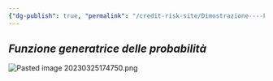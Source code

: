 ```yaml
---
{"dg-publish": true, "permalink": "/credit-risk-site/Dimostrazione----Funzione-di-probabilità-e-fgp-di-una-Gamma-Poisson/"}
---
```






## *Funzione generatrice delle probabilità*
![Pasted image 20230325174750.png](/img/user/Credit%20Risk%20_site/allegati/Pasted%20image%2020230325174750.png)
<style> .container {font-family: sans-serif; text-align: center;} .button-wrapper button {z-index: 1;height: 40px; width: 100px; margin: 10px;padding: 5px;} .excalidraw .App-menu_top .buttonList { display: flex;} .excalidraw-wrapper { height: 800px; margin: 50px; position: relative;} :root[dir="ltr"] .excalidraw .layer-ui__wrapper .zen-mode-transition.App-menu_bottom--transition-left {transform: none;} </style><script src="https://cdn.jsdelivr.net/npm/react@17/umd/react.production.min.js"></script><script src="https://cdn.jsdelivr.net/npm/react-dom@17/umd/react-dom.production.min.js"></script><script type="text/javascript" src="https://cdn.jsdelivr.net/npm/@excalidraw/excalidraw@0/dist/excalidraw.production.min.js"></script><div id="Miscuglio_Gamma-Poisson_2023-06-01_1315.15.excalidraw.md1"></div><script>(function(){const InitialData={"type":"excalidraw","version":2,"source":"https://excalidraw.com","elements":[{"type":"image","version":30,"versionNonce":1499477326,"isDeleted":false,"id":"WXVa3gnnyhHaRM9owdKfZ","fillStyle":"hachure","strokeWidth":1,"strokeStyle":"solid","roughness":1,"opacity":100,"angle":0,"x":-157.66425416085838,"y":-190.96644123906668,"strokeColor":"transparent","backgroundColor":"transparent","width":499.641572896912,"height":329.3289671790081,"seed":901892110,"groupIds":[],"roundness":null,"boundElements":[],"updated":1685633240704,"link":null,"locked":false,"status":"pending","fileId":"43bb1dca7f7c09e60dbef14eb59152d440d81d6b","scale":[1,1]},{"id":"ein7poff","type":"text","x":75.26205613878034,"y":-139.97434720983821,"width":149.43212890624994,"height":12.926654749675599,"angle":0,"strokeColor":"#364fc7","backgroundColor":"transparent","fillStyle":"hachure","strokeWidth":1,"strokeStyle":"solid","roughness":1,"opacity":100,"groupIds":[],"roundness":null,"seed":945495314,"version":157,"versionNonce":333647506,"isDeleted":false,"boundElements":null,"updated":1685633240704,"link":null,"locked":false,"text":"Scrivo la definizione della fgp","rawText":"Scrivo la definizione della fgp","fontSize":10.341323799740481,"fontFamily":1,"textAlign":"left","verticalAlign":"top","baseline":9.926654749675599,"containerId":null,"originalText":"Scrivo la definizione della fgp"},{"type":"text","version":212,"versionNonce":1518885774,"isDeleted":false,"id":"8YaFSXFm","fillStyle":"hachure","strokeWidth":1,"strokeStyle":"solid","roughness":1,"opacity":100,"angle":0,"x":185.85482957628042,"y":-103.50183948810485,"strokeColor":"#d9480f","backgroundColor":"transparent","width":113,"height":13,"seed":271591698,"groupIds":[],"roundness":null,"boundElements":null,"updated":1685633240704,"link":null,"locked":false,"fontSize":10.341323799740481,"fontFamily":1,"text":"Esplicito la funzione g","rawText":"Esplicito la funzione g","baseline":10,"textAlign":"left","verticalAlign":"top","containerId":null,"originalText":"Esplicito la funzione g"},{"type":"text","version":301,"versionNonce":895970386,"isDeleted":false,"id":"kUSl2ps8","fillStyle":"hachure","strokeWidth":0.5,"strokeStyle":"solid","roughness":1,"opacity":100,"angle":0,"x":155.07509189181857,"y":-72.51496949716459,"strokeColor":"#c92a2a","backgroundColor":"transparent","width":130,"height":26,"seed":975108814,"groupIds":[],"roundness":null,"boundElements":null,"updated":1685633240704,"link":null,"locked":false,"fontSize":10.341323799740481,"fontFamily":1,"text":"Porto fuori tutto ciò che\nnon dipende da Theta","rawText":"Porto fuori tutto ciò che\nnon dipende da Theta","baseline":23,"textAlign":"left","verticalAlign":"top","containerId":null,"originalText":"Porto fuori tutto ciò che\nnon dipende da Theta"},{"id":"7DxkE-jylKQOLtkSa5AYy","type":"freedraw","x":128.36123974952136,"y":-56.52870673221874,"width":63.50468868145484,"height":23.043132015968197,"angle":0,"strokeColor":"#e67700","backgroundColor":"transparent","fillStyle":"hachure","strokeWidth":0.5,"strokeStyle":"solid","roughness":1,"opacity":100,"groupIds":[],"roundness":null,"seed":1775587342,"version":193,"versionNonce":1675143122,"isDeleted":false,"boundElements":null,"updated":1685633257106,"link":null,"locked":false,"points":[[0,0],[0.18145440227687004,-0.3628860583057474],[0.5443328784999437,-1.4515366511403158],[0.9072113547230458,-2.9030733022806317],[1.0886657569999159,-3.6288378368094527],[1.2701049951114385,-3.9917238951152],[1.4515442332229895,-4.898935249838232],[1.4515442332229895,-5.443260546255516],[1.8144227094460632,-5.806146604561263],[1.8144227094460632,-6.3504719009785475],[1.8144227094460632,-6.894797197395832],[1.8144227094460632,-7.439122493813116],[1.8144227094460632,-7.802008552118863],[1.8144227094460632,-7.9834477902304],[1.8144227094460632,-8.346333848536148],[1.8144227094460632,-8.709219906841895],[1.8144227094460632,-9.072098383064983],[1.8144227094460632,-9.434984441370716],[1.8144227094460632,-9.797870499676463],[1.8144227094460632,-10.342195796093748],[1.8144227094460632,-10.523635034205299],[1.8144227094460632,-10.886521092511032],[1.8144227094460632,-11.430846388928316],[1.8144227094460632,-11.793732447234063],[1.8144227094460632,-12.700943801957095],[1.8144227094460632,-13.24526909837438],[1.8144227094460632,-13.9710336329032],[1.8144227094460632,-14.333912109126288],[1.8144227094460632,-14.515358929320499],[1.8144227094460632,-14.696805749514695],[1.8144227094460632,-14.878244987626246],[1.6329834713345406,-15.422570284043516],[1.2701049951114385,-15.604009522155067],[0.7257721166114948,-15.785456342349264],[-0.5443177143346247,-16.14833481857235],[-2.7216189000037616,-16.5112208768781],[-5.26181372606132,-17.055546173295383],[-6.713342795118962,-17.23699299348958],[-6.894782033230513,-17.41843223160113],[-7.076236435507354,-17.41843223160113],[-7.9834477902304,-17.41843223160113],[-8.890643980788099,-17.41843223160113],[-11.249399568734106,-17.055546173295383],[-12.519489399680225,-17.055546173295383],[-14.152472871014737,-16.874106935183832],[-15.241123463849306,-16.874106935183832],[-15.604001940072408,-16.874106935183832],[-15.9668955804608,-16.874106935183832],[-16.14833481857235,-16.874106935183832],[-17.418424649518442,-16.69266769707231],[-20.684376428022176,-16.5112208768781],[-25.22043320163732,-16.5112208768781],[-30.48224692769864,-16.329781638766562],[-34.65541006092539,-16.329781638766562],[-35.01830370131378,-16.329781638766562],[-35.38116701337154,-16.329781638766562],[-36.469832770371454,-15.966895580460815],[-37.921377003594415,-15.785456342349264],[-40.09867818926355,-15.24112346384932],[-44.2718413224903,-14.878244987626246],[-44.453265396436535,-14.878244987626246],[-45.54193115343642,-14.515358929320499],[-46.993475386659384,-14.333912109126288],[-48.2635652176055,-13.9710336329032],[-49.17077657232855,-13.789594394791678],[-49.715094286663174,-13.426700754403257],[-50.077987927051566,-13.426700754403257],[-50.80374487949774,-13.063822278180183],[-52.2552891127207,-12.338057743651348],[-53.525363779501504,-11.612285627039867],[-54.79546877461294,-11.24940715081678],[-55.33978648894757,-11.067960330622583],[-56.06557376972438,-10.886521092511032],[-56.246997843670584,-10.705081854399495],[-56.79133072217053,-10.342195796093748],[-56.9727851244474,-10.160748975899551],[-57.51710283878202,-9.979309737788],[-57.698542076893574,-9.797870499676463],[-57.879996479170444,-9.797870499676463],[-58.60575343161659,-9.25354520325918],[-59.150086310116535,-8.890659144953432],[-59.331525548228086,-8.709219906841895],[-59.69440402445116,-8.527773086647684],[-59.87584326256271,-8.164887028341951],[-60.420176141062655,-7.802008552118863],[-60.9645090195626,-7.076236435507369],[-61.14594825767415,-7.076236435507369],[-61.3273874957857,-6.531911139090084],[-61.3273874957857,-5.9875858426728],[-61.3273874957857,-5.624699784367053],[-61.50882673389722,-5.443260546255516],[-61.690265972008774,-5.261821308143979],[-61.690265972008774,-5.0803744879497685],[-61.690265972008774,-4.536049191532484],[-61.690265972008774,-4.3546099534209475],[-61.690265972008774,-3.9917238951152],[-61.690265972008774,-3.8102846570036633],[-61.50882673389722,-3.8102846570036633],[-61.3273874957857,-3.6288378368094527],[-61.14594825767415,-3.447398598697916],[-60.78305461728573,-3.447398598697916],[-60.420176141062655,-2.9030733022806317],[-59.87584326256271,-2.721634064169095],[-59.69440402445116,-2.5401872439748843],[-59.51296478633964,-2.3587480058633474],[-59.51296478633964,-1.9958619475576],[-59.150086310116535,-1.6329758892518527],[-59.150086310116535,-1.0886505928345684],[-58.96863190783969,-1.0886505928345684],[-58.78719266972814,-0.5443252964172842],[-58.60575343161659,-0.18143923811153684],[-58.60575343161659,0],[-58.42431419350507,0.18143923811153684],[-58.42431419350507,0.3628860583057474],[-58.06142055311665,0.5443252964172842],[-57.879996479170444,0.7257645345288211],[-57.51710283878202,0.7257645345288211],[-56.428452245947454,1.6329758892518527],[-55.88413453161283,1.8144227094460632],[-54.61402953650139,2.7216264820864353],[-54.06971182216677,2.9030733022806317],[-53.34393970555527,3.2659517785037195],[-51.89241063649763,3.8102846570036633],[-51.166638519886135,3.9917238951152],[-50.62230564138619,4.173163133226751],[-50.077987927051566,4.173163133226751],[-48.2635652176055,4.3546099534209475],[-47.53779310099401,4.3546099534209475],[-47.174899460605616,4.3546099534209475],[-46.44914250815944,4.3546099534209475],[-45.723370391547945,4.3546099534209475],[-44.9976134391018,4.536049191532484],[-43.90896284626723,4.536049191532484],[-43.183190729655735,4.717488429644035],[-42.63885785115579,4.717488429644035],[-42.27597937493272,4.717488429644035],[-40.82443514170973,4.717488429644035],[-38.64713395604059,4.898935249838232],[-35.74406065375996,5.26181372606132],[-32.65954811336778,5.624699784367067],[-32.478108875256225,5.624699784367067],[-32.2966696371447,5.624699784367067],[-31.570897520533208,5.624699784367067],[-30.48224692769864,5.624699784367067],[-29.21215709675252,5.624699784367067],[-26.49052303258344,5.624699784367067],[-24.857539561248927,5.624699784367067],[-24.313221846914303,5.624699784367067],[-23.406010492191257,5.624699784367067],[-22.49879913746824,5.624699784367067],[-22.135920661245137,5.624699784367067],[-21.954481423133615,5.624699784367067],[-21.773027020856745,5.443260546255516],[-19.77716507329913,5.443260546255516],[-18.869953718576113,5.443260546255516],[-17.781303125741545,5.443260546255516],[-16.329774056683874,5.443260546255516],[-15.059684225737783,5.443260546255516],[-14.878229823460913,5.443260546255516],[-14.333912109126288,5.443260546255516],[-13.063822278180169,5.443260546255516],[-11.9751716853456,5.443260546255516],[-10.342188214011088,5.443260546255516],[-9.434976859288042,5.443260546255516],[-9.25353762117652,5.443260546255516],[-9.072098383064969,5.443260546255516],[-8.709204742676548,5.0803744879497685],[-8.346326266453474,4.717488429644035],[-7.80199338795353,4.3546099534209475],[-7.620554149841979,4.3546099534209475],[-7.257675673618905,4.3546099534209475],[-6.894782033230513,4.173163133226751],[-6.531903557007411,3.9917238951152],[-5.987585842672786,3.9917238951152],[-5.806131440395916,3.9917238951152],[-5.624692202284393,3.9917238951152],[-4.173163133226723,3.6288378368094527],[-3.628830254726779,3.6288378368094527],[-3.2659517785037053,3.6288378368094527],[-3.0845125403921543,3.447398598697916],[-2.9030581381152842,3.2659517785037195],[-2.7216189000037616,3.0845125403921685],[-2.5401796618922106,2.9030733022806317],[-2.177301185669137,2.7216264820864353],[-1.9958619475575858,2.5401872439748843],[-1.4515290690576421,2.3587480058633474],[-1.270089830946091,1.8144227094460632],[-0.7257569524461474,1.6329758892518527],[-0.5443177143346247,1.6329758892518527],[0,0]],"pressures":[],"simulatePressure":true,"lastCommittedPoint":[-0.5443177143346247,1.6329758892518527]},{"id":"arcA35eiz6sSMM-5666lC","type":"freedraw","x":37.45405534388732,"y":-10.17462945542826,"width":0.0001,"height":0.0001,"angle":0,"strokeColor":"#e67700","backgroundColor":"transparent","fillStyle":"hachure","strokeWidth":0.5,"strokeStyle":"solid","roughness":1,"opacity":100,"groupIds":[],"roundness":null,"seed":1631843918,"version":3,"versionNonce":306969742,"isDeleted":false,"boundElements":null,"updated":1685633260880,"link":null,"locked":false,"points":[[0,0],[0.0001,0.0001]],"pressures":[],"simulatePressure":true,"lastCommittedPoint":[0.0001,0.0001]},{"id":"a6CzCIFW","type":"text","x":37.45405534388732,"y":-43.02448430196547,"width":77.82369859408097,"height":10.690068488197934,"angle":0,"strokeColor":"#e67700","backgroundColor":"transparent","fillStyle":"hachure","strokeWidth":0.5,"strokeStyle":"solid","roughness":1,"opacity":100,"groupIds":[],"roundness":null,"seed":99244882,"version":106,"versionNonce":1655845966,"isDeleted":false,"boundElements":null,"updated":1685633280521,"link":null,"locked":false,"text":"Cambio di variabile","rawText":"Cambio di variabile","fontSize":8.552054790558351,"fontFamily":1,"textAlign":"left","verticalAlign":"top","baseline":7.690068488197934,"containerId":null,"originalText":"Cambio di variabile"},{"id":"9_lzk3xyz-LJebXzXZ5PF","type":"freedraw","x":69.5819888644748,"y":-66.80427274694759,"width":64.91526285807294,"height":32.86336263020834,"angle":0,"strokeColor":"#c92a2a","backgroundColor":"transparent","fillStyle":"hachure","strokeWidth":0.5,"strokeStyle":"solid","roughness":1,"opacity":100,"groupIds":[],"roundness":null,"seed":1326434770,"version":151,"versionNonce":1213315534,"isDeleted":true,"boundElements":null,"updated":1685633240704,"link":null,"locked":false,"points":[[0,0],[0,0.405731201171875],[0,2.028605143229157],[0,2.8400505913628535],[0,3.6514960394965215],[0,4.057210286458343],[0,4.462941487630218],[0,4.868655734592011],[0,5.274369981553832],[0,6.0858154296875],[0.4057142469617929,7.302975124782989],[0.4057142469617929,7.708689371744782],[0.8114284939236427,8.520151774088532],[0.8114284939236427,9.331580268012146],[0.8114284939236427,9.737294514973968],[1.6228569878472285,11.360185411241332],[2.0286051432291856,11.765899658203125],[3.2457817925347285,12.983059353298614],[3.651462131076414,13.794504801432282],[4.462924533420164,14.605933295355896],[4.868638780381957,15.011664496527771],[5.274386935763914,15.417378743489593],[5.680067274305543,15.823109944661468],[6.085781521267393,16.634538438585082],[6.491529676649293,16.634538438585082],[7.7086724175347285,17.040269639756957],[8.925849066840271,17.85169813368057],[11.360202365451414,18.66314358181424],[13.794487847222229,19.88030327690973],[15.417378743489621,19.88030327690973],[16.228807237413207,20.286034478081604],[17.040235731336793,20.286034478081604],[17.44598388671875,20.286034478081604],[19.06884087456598,19.88030327690973],[21.908908420138914,19.474589029947907],[24.343227810329893,19.068857828776032],[25.96608479817712,19.068857828776032],[27.183261447482664,18.66314358181424],[27.58900960286462,18.66314358181424],[28.400404188368043,18.66314358181424],[30.834757486979186,17.85169813368057],[34.08050537109375,17.85169813368057],[36.51482476128473,17.44598388671875],[38.13771565755212,17.44598388671875],[38.543429904513914,17.44598388671875],[38.94914415147571,17.44598388671875],[39.76060655381946,17.44598388671875],[41.78917778862848,17.44598388671875],[44.22353108723962,17.44598388671875],[45.84638807508679,17.44598388671875],[47.87499321831598,17.44598388671875],[49.49788411458337,17.44598388671875],[50.30931260850696,17.44598388671875],[50.71502685546875,17.44598388671875],[53.14938015407989,17.040269639756957],[53.555094401041686,16.634538438585082],[54.36652289496527,16.634538438585082],[55.58369954427087,16.22882419162326],[55.989413791232664,16.22882419162326],[55.989413791232664,15.823109944661468],[56.39512803819446,15.823109944661468],[57.20655653211804,15.417378743489593],[57.20655653211804,15.011664496527771],[57.6123046875,15.011664496527771],[58.42373318142364,13.794504801432282],[59.23516167534723,13.794504801432282],[60.04662407769098,13.388773600260407],[60.45233832465277,13.388773600260407],[62.075229220920164,12.983059353298614],[62.48094346788196,12.577345106336821],[62.88665771484375,12.171613905164946],[62.88665771484375,11.360185411241332],[63.29237196180554,10.548756917317718],[63.29237196180554,10.14300876193576],[63.29237196180554,9.737294514973968],[63.69808620876739,9.331580268012146],[63.69808620876739,8.520151774088532],[63.69808620876739,8.114420572916657],[64.10380045572919,7.302975124782989],[64.10380045572919,6.897260877821196],[64.10380045572919,5.680084228515625],[64.10380045572919,5.274369981553832],[64.10380045572919,4.868655734592011],[64.50954861111114,4.057210286458343],[64.50954861111114,3.6514960394965215],[64.50954861111114,2.8400505913628535],[64.91526285807294,2.8400505913628535],[64.91526285807294,2.434336344401032],[64.91526285807294,1.6228908962673643],[64.91526285807294,1.2171596950954893],[64.91526285807294,0.405731201171875],[64.91526285807294,-0.4057142469617929],[64.91526285807294,-1.2171596950954893],[64.91526285807294,-1.6228569878472285],[64.91526285807294,-2.4343193901909785],[64.91526285807294,-3.2457648383246465],[64.91526285807294,-3.6514621310763857],[64.91526285807294,-4.057193332248261],[64.91526285807294,-4.462924533420136],[64.91526285807294,-4.868638780381929],[64.91526285807294,-5.680067274305557],[64.50954861111114,-6.491512722439239],[64.10380045572919,-6.897243923611114],[62.48094346788196,-7.708672417534714],[58.829447428385436,-10.14300876193576],[55.177951388888914,-10.954437255859375],[52.743631998697936,-11.76586574978299],[51.12077501085071,-12.57732815212674],[50.71502685546875,-12.57732815212674],[49.49788411458337,-12.57732815212674],[48.28070746527777,-12.57732815212674],[43.00635443793402,-12.57732815212674],[40.97774929470489,-12.171613905164932],[35.29768202039929,-12.171613905164932],[31.24047173394098,-12.171613905164932],[30.42900933159723,-12.171613905164932],[29.61761474609375,-12.171613905164932],[28.80615234375,-12.171613905164932],[27.99468994140625,-11.76586574978299],[27.58900960286462,-11.36016845703125],[25.15465630425348,-10.954437255859375],[21.908908420138914,-10.548723008897568],[18.663126627604186,-9.331563313802079],[17.040235731336793,-8.925849066840271],[15.823092990451414,-8.925849066840271],[14.605916341145871,-8.520117865668396],[14.200202094184021,-8.520117865668396],[12.983059353298643,-8.11440361870659],[10.954454210069457,-7.708672417534714],[9.737277560763914,-6.897243923611114],[9.331597222222229,-6.491512722439239],[8.925849066840271,-6.085798475477432],[8.520134819878479,-6.085798475477432],[7.302992078993043,-5.680067274305557],[6.491529676649293,-5.27435302734375],[5.274386935763914,-4.868638780381929],[4.868638780381957,-4.462924533420136],[4.462924533420164,-3.6514621310763857],[4.057210286458314,-3.6514621310763857],[3.651462131076414,-3.2457648383246465],[2.8400336371527715,-3.2457648383246465],[2.4343193901909785,-3.2457648383246465],[2.0286051432291856,-2.8400336371527715],[1.6228569878472285,-2.4343193901909785],[1.217176649305543,-2.0285881890191035],[0.4057142469617929,-1.6228569878472285],[0,0]],"pressures":[],"simulatePressure":true,"lastCommittedPoint":[0.4057142469617929,-1.6228569878472285]},{"id":"MOV_GgIHElp-sVcxDCXSW","type":"freedraw","x":126.36537780196377,"y":-52.355543598991986,"width":5.987585842672786,"height":14.878244987626246,"angle":0,"strokeColor":"#c92a2a","backgroundColor":"transparent","fillStyle":"hachure","strokeWidth":0.5,"strokeStyle":"solid","roughness":1,"opacity":100,"groupIds":[],"roundness":null,"seed":1719681618,"version":46,"versionNonce":1780093458,"isDeleted":true,"boundElements":null,"updated":1685633240704,"link":null,"locked":false,"points":[[0,0],[0,-0.3628784762230879],[0.36289364038839267,-0.9072113547230316],[0.36289364038839267,-1.4515366511403158],[0.7257721166114948,-1.9958619475576143],[0.7257721166114948,-2.177301185669151],[0.7257721166114948,-2.7216264820864353],[0.9072113547230174,-3.0845125403921827],[0.9072113547230174,-3.44739859869793],[1.0886657569998874,-3.9917238951152143],[1.0886657569998874,-4.354602371338288],[1.0886657569998874,-4.717488429644035],[1.0886657569998874,-4.898935249838246],[1.0886657569998874,-5.080374487949783],[1.0886657569998874,-5.44326054625553],[1.0886657569998874,-5.806139022478604],[1.2701049951114385,-5.987585842672814],[1.2701049951114385,-6.169025080784351],[1.4515442332229611,-6.350464318895888],[1.6329834713345122,-6.713350377201635],[1.6329834713345122,-6.894797197395846],[1.8144227094460632,-7.076236435507383],[1.9958619475575858,-7.25767567361892],[2.177316349834456,-7.620561731924667],[2.177316349834456,-7.983447790230414],[2.5401948260575296,-8.346326266453488],[2.5401948260575296,-8.527773086647699],[3.0845277045575017,-8.890659144953446],[3.0845277045575017,-9.43498444137073],[3.2659669426690243,-9.616423679482267],[3.6288454188921264,-9.797862917593804],[3.9917238951152,-10.523635034205299],[4.17317829739207,-11.067960330622583],[4.536056773615144,-11.612285627039867],[4.536056773615144,-11.793724865151418],[4.8989352498382175,-12.338050161568702],[5.261828890226639,-12.700936219874436],[5.443268128338161,-12.882383040068646],[5.624707366449712,-13.608147574597467],[5.624707366449712,-13.971033632903215],[5.806146604561263,-14.152472871014751],[5.987585842672786,-14.515358929320499],[5.987585842672786,-14.878244987626246],[5.987585842672786,-14.878244987626246]],"pressures":[],"simulatePressure":true,"lastCommittedPoint":[5.987585842672786,-14.878244987626246]}],"appState":{"theme":"light","viewBackgroundColor":"#ffffff","currentItemStrokeColor":"#e67700","currentItemBackgroundColor":"transparent","currentItemFillStyle":"hachure","currentItemStrokeWidth":0.5,"currentItemStrokeStyle":"solid","currentItemRoughness":1,"currentItemOpacity":100,"currentItemFontFamily":1,"currentItemFontSize":20,"currentItemTextAlign":"left","currentItemStartArrowhead":null,"currentItemEndArrowhead":"arrow","scrollX":220.38295032933576,"scrollY":140.69304767422267,"zoom":{"value":2.29654298314639},"currentItemRoundness":"round","gridSize":null,"colorPalette":{}},"files":{}};InitialData.scrollToContent=true;App=()=>{const e=React.useRef(null),t=React.useRef(null),[n,i]=React.useState({width:void 0,height:void 0});return React.useEffect(()=>{i({width:t.current.getBoundingClientRect().width,height:t.current.getBoundingClientRect().height});const e=()=>{i({width:t.current.getBoundingClientRect().width,height:t.current.getBoundingClientRect().height})};return window.addEventListener("resize",e),()=>window.removeEventListener("resize",e)},[t]),React.createElement(React.Fragment,null,React.createElement("div",{className:"excalidraw-wrapper",ref:t},React.createElement(ExcalidrawLib.Excalidraw,{ref:e,width:n.width,height:n.height,initialData:InitialData,viewModeEnabled:!0,zenModeEnabled:!0,gridModeEnabled:!1})))},excalidrawWrapper=document.getElementById("Miscuglio_Gamma-Poisson_2023-06-01_1315.15.excalidraw.md1");ReactDOM.render(React.createElement(App),excalidrawWrapper);})();</script>
